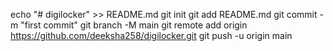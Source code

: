 echo "# digilocker" >> README.md
git init
git add README.md
git commit -m "first commit"
git branch -M main
git remote add origin https://github.com/deeksha258/digilocker.git
git push -u origin main
